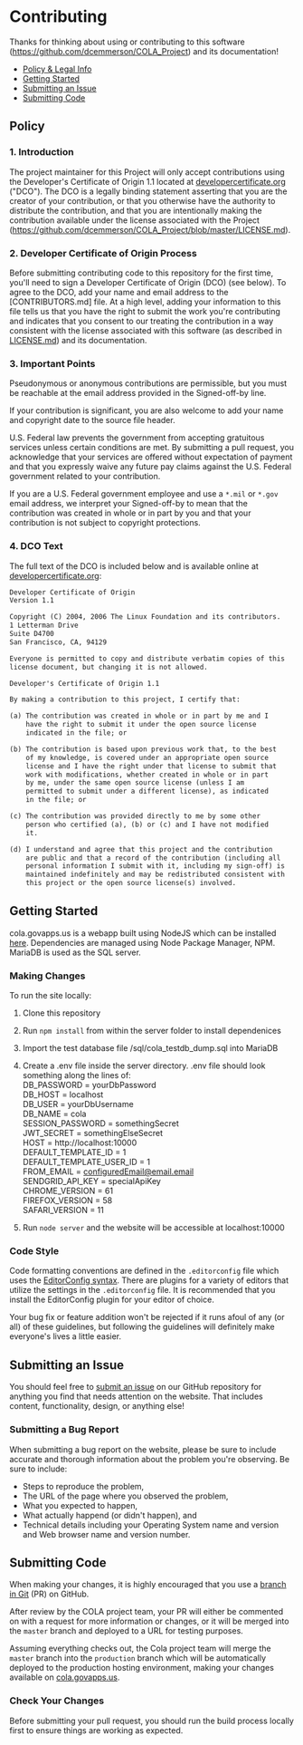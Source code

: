 # Contributing 

Thanks for thinking about using or contributing to this software (https://github.com/dcemmerson/COLA_Project) and its documentation!

* [Policy & Legal Info](#policy)
* [Getting Started](#getting-started)
* [Submitting an Issue](#submitting-an-issue)
* [Submitting Code](#submitting-code)

## Policy

### 1. Introduction

The project maintainer for this Project will only accept contributions using the Developer's Certificate of Origin 1.1 located at [developercertificate.org](https://developercertificate.org) ("DCO"). The DCO is a legally binding statement asserting that you are the creator of your contribution, or that you otherwise have the authority to distribute the contribution, and that you are intentionally making the contribution available under the license associated with the Project (https://github.com/dcemmerson/COLA_Project/blob/master/LICENSE.md).

### 2. Developer Certificate of Origin Process

Before submitting contributing code to this repository for the first time, you'll need to sign a Developer Certificate of Origin (DCO) (see below). To agree to the DCO, add your name and email address to the [CONTRIBUTORS.md] file. At a high level, adding your information to this file tells us that you have the right to submit the work you're contributing and indicates that you consent to our treating the contribution in a way consistent with the license associated with this software (as described in [LICENSE.md](https://github.com/dcemmerson/COLA_Project/blob/master/LICENSE.md)) and its documentation.

### 3. Important Points

Pseudonymous or anonymous contributions are permissible, but you must be reachable at the email address provided in the Signed-off-by line.

If your contribution is significant, you are also welcome to add your name and copyright date to the source file header.

U.S. Federal law prevents the government from accepting gratuitous services unless certain conditions are met. By submitting a pull request, you acknowledge that your services are offered without expectation of payment and that you expressly waive any future pay claims against the U.S. Federal government related to your contribution.

If you are a U.S. Federal government employee and use a `*.mil` or `*.gov` email address, we interpret your Signed-off-by to mean that the contribution was created in whole or in part by you and that your contribution is not subject to copyright protections.

### 4. DCO Text

The full text of the DCO is included below and is available online at [developercertificate.org](https://developercertificate.org):

```txt
Developer Certificate of Origin
Version 1.1

Copyright (C) 2004, 2006 The Linux Foundation and its contributors.
1 Letterman Drive
Suite D4700
San Francisco, CA, 94129

Everyone is permitted to copy and distribute verbatim copies of this
license document, but changing it is not allowed.

Developer's Certificate of Origin 1.1

By making a contribution to this project, I certify that:

(a) The contribution was created in whole or in part by me and I
    have the right to submit it under the open source license
    indicated in the file; or

(b) The contribution is based upon previous work that, to the best
    of my knowledge, is covered under an appropriate open source
    license and I have the right under that license to submit that
    work with modifications, whether created in whole or in part
    by me, under the same open source license (unless I am
    permitted to submit under a different license), as indicated
    in the file; or

(c) The contribution was provided directly to me by some other
    person who certified (a), (b) or (c) and I have not modified
    it.

(d) I understand and agree that this project and the contribution
    are public and that a record of the contribution (including all
    personal information I submit with it, including my sign-off) is
    maintained indefinitely and may be redistributed consistent with
    this project or the open source license(s) involved.
```

## Getting Started

cola.govapps.us is a webapp built using NodeJS which can be installed [here](https://nodejs.org/en/). Dependencies are managed using Node Package Manager, NPM. MariaDB is used as the SQL server.

### Making Changes

To run the site locally:

1) Clone this repository
2) Run `npm install` from within the server folder to install dependenices
3) Import the test database file /sql/cola_testdb_dump.sql into MariaDB
4) Create a .env file inside the server directory. .env file should look something along the lines of:  
   DB_PASSWORD = yourDbPassword  
   DB_HOST = localhost  
   DB_USER = yourDbUsername  
   DB_NAME = cola  
   SESSION_PASSWORD = somethingSecret  
   JWT_SECRET = somethingElseSecret  
   HOST = http://localhost:10000  
   DEFAULT_TEMPLATE_ID = 1  
   DEFAULT_TEMPLATE_USER_ID = 1  
   FROM_EMAIL = configuredEmail@email.email  
   SENDGRID_API_KEY = specialApiKey  
   CHROME_VERSION = 61  
   FIREFOX_VERSION = 58  
   SAFARI_VERSION = 11  
   
5) Run `node server` and the website will be accessible at localhost:10000

### Code Style

Code formatting conventions are defined in the `.editorconfig` file which uses the [EditorConfig syntax](http://editorconfig.org). There are plugins for a variety of editors that utilize the settings in the `.editorconfig` file. It is recommended that you install the EditorConfig plugin for your editor of choice.

Your bug fix or feature addition won't be rejected if it runs afoul of any (or all) of these guidelines, but following the guidelines will definitely make everyone's lives a little easier.

## Submitting an Issue

You should feel free to [submit an issue](https://github.com/dcemmerson/COLA_Project/issues) on our GitHub repository for anything you find that needs attention on the website. That includes content, functionality, design, or anything else!

### Submitting a Bug Report

When submitting a bug report on the website, please be sure to include accurate and thorough information about the problem you're observing. Be sure to include:

* Steps to reproduce the problem,
* The URL of the page where you observed the problem,
* What you expected to happen,
* What actually happend (or didn't happen), and
* Technical details including your Operating System name and version and Web browser name and version number.

## Submitting Code

When making your changes, it is highly encouraged that you use a [branch in Git](https://github.com/dcemmerson/COLA_Project/pulls) (PR) on GitHub. 

After review by the COLA project team, your PR will either be commented on with a request for more information or changes, or it will be merged into the `master` branch and deployed to a URL for testing purposes.

Assuming everything checks out, the Cola project team will merge the `master` branch into the `production` branch which will be automatically deployed to the production hosting environment, making your changes available on [cola.govapps.us](https://cola.govapps.us/).

### Check Your Changes

Before submitting your pull request, you should run the build process locally first to ensure things are working as expected.




